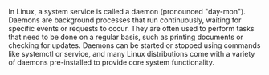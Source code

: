 In Linux, a system service is called a daemon (pronounced "day-mon"). Daemons are background processes that run continuously, waiting for specific events or requests to occur. They are often used to perform tasks that need to be done on a regular basis, such as printing documents or checking for updates. Daemons can be started or stopped using commands like systemctl or service, and many Linux distributions come with a variety of daemons pre-installed to provide core system functionality.

